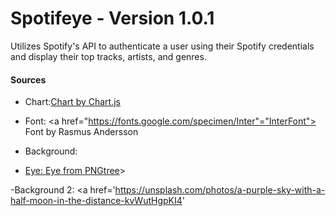 # Spotifeye - Version 1.0.1
Utilizes Spotify's API to authenticate a user using their Spotify credentials and display their top tracks, artists, and genres.

#### Sources 
- Chart:<a href=" https://www.chartjs.org/ " title="Chart">Chart by Chart.js</a>

- Font: <a href="https://fonts.google.com/specimen/Inter"="InterFont"> Font by Rasmus Andersson

- Background: <a href='https://www.pexels.com/photo/group-of-people-in-a-concert-1587927/'>
 
 - Eye: <a href='https://pngtree.com/freepng/eye-pupil_6104092.html'> Eye from PNGtree</a>>

 -Background 2: <a href='https://unsplash.com/photos/a-purple-sky-with-a-half-moon-in-the-distance-kvWutHgpKI4'
